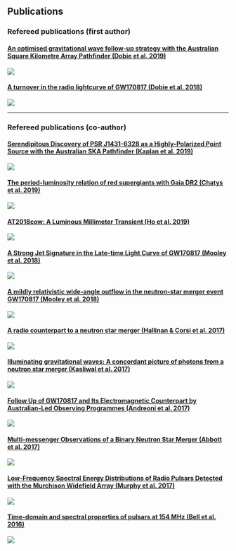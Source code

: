 ## Publications


### Refereed publications (first author)
#### <a href="https://arxiv.org/abs/1903.01481">An optimised gravitational wave follow-up strategy with the Australian Square Kilometre Array Pathfinder (Dobie et al. 2019)</a>
<a href="https://arxiv.org/abs/1903.01481"><img src="images/askap_gw170817.png?raw=true"/></a>

#### [A turnover in the radio lightcurve of GW170817 (Dobie et al. 2018)](https://arxiv.org/abs/1803.06853)
<a href="https://arxiv.org/abs/1803.06853"><img src="images/radio_turnover.png?raw=true"/></a>

---

### Refereed publications (co-author)
#### [Serendipitous Discovery of PSR J1431-6328 as a Highly-Polarized Point Source with the Australian SKA Pathfinder (Kaplan et al. 2019)](https://arxiv.org/abs/1908.03163)
<a href="https://arxiv.org/abs/1908.03163"><img src="images/kaplan-2019.png?raw=true"/></a>

#### [The period-luminosity relation of red supergiants with Gaia DR2 (Chatys et al. 2019)](https://arxiv.org/abs/1906.03879)
<a href="https://arxiv.org/abs/1906.03879"><img src="images/chatys-2019.png?raw=true"/></a>

#### [AT2018cow: A Luminous Millimeter Transient (Ho et al. 2019)](https://arxiv.org/abs/1810.10880)
<a href="https://arxiv.org/abs/1810.10880"><img src="images/ho-2019.png?raw=true"/></a>

#### [A Strong Jet Signature in the Late-time Light Curve of GW170817 (Mooley et al. 2018)](https://arxiv.org/abs/1810.12927)
<a href="https://arxiv.org/abs/1810.12927"><img src="images/mooley-2018b.png?raw=true"/></a>

#### [A mildly relativistic wide-angle outflow in the neutron-star merger event GW170817 (Mooley et al. 2018)](https://arxiv.org/abs/1711.11573)
<a href="https://arxiv.org/abs/1711.11573"><img src="images/mooley-2018a.png?raw=true"/></a>

#### [A radio counterpart to a neutron star merger (Hallinan & Corsi et al. 2017)](https://arxiv.org/abs/1710.05435)
<a href="https://arxiv.org/abs/1710.05435"><img src="images/hallinan-2017.png?raw=true"/></a>

#### [Illuminating gravitational waves: A concordant picture of photons from a neutron star merger (Kasliwal et al. 2017)](https://arxiv.org/abs/1710.05436)
<a href="https://arxiv.org/abs/1710.05436"><img src="images/kasliwal-2017.png?raw=true"/></a>

#### [Follow Up of GW170817 and Its Electromagnetic Counterpart by Australian-Led Observing Programmes (Andreoni et al. 2017)](https://arxiv.org/abs/1710.05846)
<a href="https://arxiv.org/abs/1710.05846"><img src="images/andreoni-2017.png?raw=true"/></a>

#### [Multi-messenger Observations of a Binary Neutron Star Merger (Abbott et al. 2017)](https://arxiv.org/abs/1710.05833)
<a href="https://arxiv.org/abs/1710.05833"><img src="images/abbott-2017.png?raw=true"/></a>

#### [Low-Frequency Spectral Energy Distributions of Radio Pulsars Detected with the Murchison Widefield Array (Murphy et al. 2017)](https://arxiv.org/abs/1704.00027)
<a href="https://arxiv.org/abs/1704.00027"><img src="images/murphy-2017.png?raw=true"/></a>

#### [Time-domain and spectral properties of pulsars at 154 MHz (Bell et al. 2016)](https://arxiv.org/abs/1605.09100)
<a href="https://arxiv.org/abs/1605.09100"><img src="images/bell-2016.png?raw=true"/></a>
